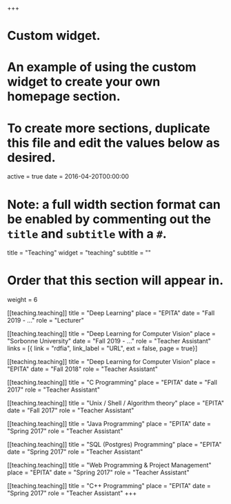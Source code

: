 +++
# Custom widget.
# An example of using the custom widget to create your own homepage section.
# To create more sections, duplicate this file and edit the values below as desired.
active = true
date = 2016-04-20T00:00:00

# Note: a full width section format can be enabled by commenting out the `title` and `subtitle` with a `#`.
title = "Teaching"
widget = "teaching"
subtitle = ""

# Order that this section will appear in.
weight = 6

[[teaching.teaching]]
  title = "Deep Learning"
  place = "EPITA"
  date = "Fall 2019 - ..."
  role = "Lecturer"

[[teaching.teaching]]
  title = "Deep Learning for Computer Vision"
  place = "Sorbonne University"
  date = "Fall 2019 - ..."
  role = "Teacher Assistant"
  links = [{ link = "rdfia", link_label = "URL", ext = false, page = true}]

[[teaching.teaching]]
  title = "Deep Learning for Computer Vision"
  place = "EPITA"
  date = "Fall 2018"
  role = "Teacher Assistant"

[[teaching.teaching]]
  title = "C Programming"
  place = "EPITA"
  date = "Fall 2017"
  role = "Teacher Assistant"

[[teaching.teaching]]
  title = "Unix / Shell / Algorithm theory"
  place = "EPITA"
  date = "Fall 2017"
  role = "Teacher Assistant"

[[teaching.teaching]]
  title = "Java Programming"
  place = "EPITA"
  date = "Spring 2017"
  role = "Teacher Assistant"

[[teaching.teaching]]
  title = "SQL (Postgres) Programming"
  place = "EPITA"
  date = "Spring 2017"
  role = "Teacher Assistant"

[[teaching.teaching]]
  title = "Web Programming & Project Management"
  place = "EPITA"
  date = "Spring 2017"
  role = "Teacher Assistant"

[[teaching.teaching]]
  title = "C++ Programming"
  place = "EPITA"
  date = "Spring 2017"
  role = "Teacher Assistant"
+++

